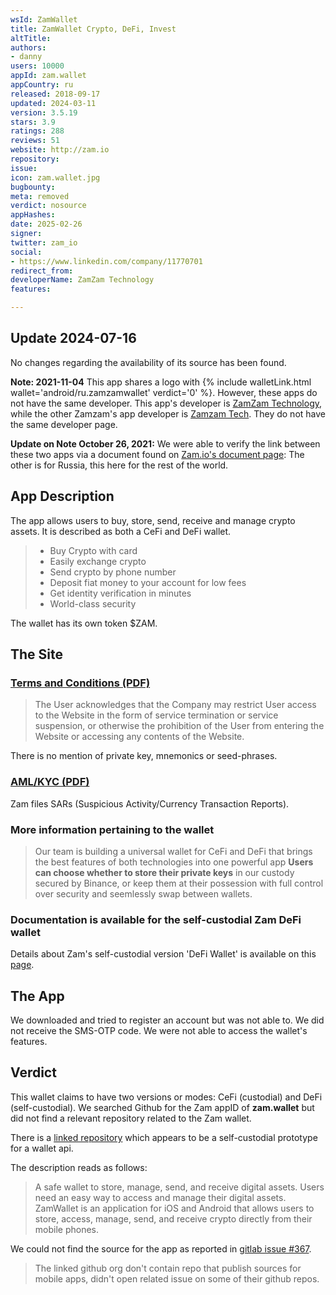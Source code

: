 ```yaml
---
wsId: ZamWallet
title: ZamWallet Crypto, DeFi, Invest
altTitle: 
authors:
- danny
users: 10000
appId: zam.wallet
appCountry: ru
released: 2018-09-17
updated: 2024-03-11
version: 3.5.19
stars: 3.9
ratings: 288
reviews: 51
website: http://zam.io
repository: 
issue: 
icon: zam.wallet.jpg
bugbounty: 
meta: removed
verdict: nosource
appHashes: 
date: 2025-02-26
signer: 
twitter: zam_io
social:
- https://www.linkedin.com/company/11770701
redirect_from: 
developerName: ZamZam Technology
features: 

---
```


## Update 2024-07-16

No changes regarding the availability of its source has been found.

**Note: 2021-11-04** This app shares a logo with {% include walletLink.html wallet='android/ru.zamzamwallet' verdict='0' %}. However, these apps do not have the same developer. This app's developer is [ZamZam Technology](https://play.google.com/store/apps/developer?id=ZamZam+Technology), while the other Zamzam's app developer is [Zamzam Tech](https://play.google.com/store/apps/developer?id=Zamzam+Tech). They do not have the same developer page.

**Update on Note October 26, 2021:** We were able to verify the link between these two apps via a document found on [Zam.io's document page](https://docs.zam.io/ecosystem/zam.me-zamzam): The other is for Russia, this here for the rest of the world.

## App Description

The app allows users to buy, store, send, receive and manage crypto assets. It is described as both a CeFi and DeFi wallet.

> - Buy Crypto with card
> - Easily exchange crypto
> - Send crypto by phone number
> - Deposit fiat money to your account for low fees
> - Get identity verification in minutes
> - World-class security

The wallet has its own token $ZAM.

## The Site

### [Terms and Conditions (PDF)](https://zam.io/docs/debe5b38c66e212ac7afddf8293af433.pdf)

> The User acknowledges that the Company may restrict User access to the Website in the form of service termination or service suspension, or otherwise the prohibition of the User from entering the Website or
accessing any contents of the Website.

There is no mention of private key, mnemonics or seed-phrases.

### [AML/KYC (PDF)](https://zam.io/docs/AML_Policy_zam.io.pdf)

Zam files SARs (Suspicious Activity/Currency Transaction Reports).

### More information pertaining to the wallet

> Our team is building a universal wallet for CeFi and DeFi that brings the best features of both technologies into one powerful app **Users can choose whether to store their private keys** in our custody secured by Binance, or keep them at their possession with full control over security and seemlessly swap between wallets.

### Documentation is available for the self-custodial Zam DeFi wallet

Details about Zam's self-custodial version 'DeFi Wallet' is available on this [page](https://docs.zam.io/ecosystem/zam.io-zamwallet/defi-wallet).

## The App

We downloaded and tried to register an account but was not able to. We did not receive the SMS-OTP code. We were not able to access the wallet's features.

## Verdict

This wallet claims to have two versions or modes: CeFi (custodial) and DeFi (self-custodial). We searched Github for the Zam appID of **zam.wallet** but did not find a relevant repository related to the Zam wallet.

There is a [linked repository](https://github.com/Zamzam-Technology/zamio_api_prototype) which appears to be a self-custodial prototype for a wallet api.

The description reads as follows:

> A safe wallet to store, manage, send, and receive digital assets. Users need an easy way to access and manage their digital assets. ZamWallet is an application for iOS and Android that allows users to store, access, manage, send, and receive crypto directly from their mobile phones.

We could not find the source for the app as reported in [gitlab issue #367](https://gitlab.com/walletscrutiny/walletScrutinyCom/-/issues/367).

> The linked github org don't contain repo that publish sources for mobile apps, didn't open related issue on some of their github repos.
